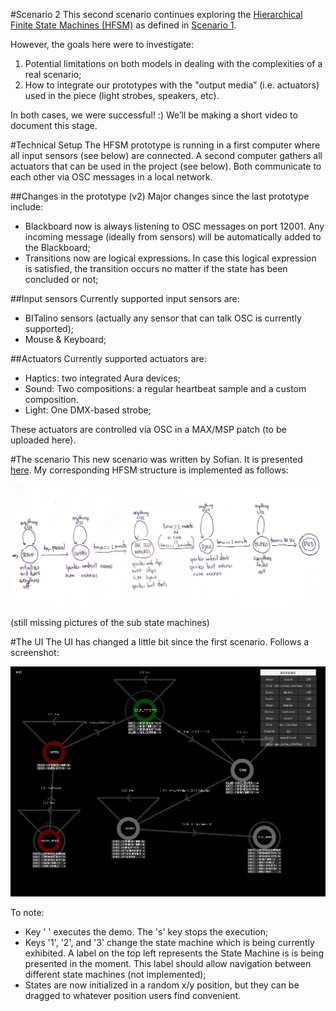 #Scenario 2
This second scenario continues exploring the [Hierarchical Finite State Machines (HFSM)](https://en.wikipedia.org/wiki/UML_state_machine#Hierarchically_nested_states) as defined in [Scenario 1](../scenario1/README.md).

However, the goals here were to investigate:

1. Potential limitations on both models in dealing with the complexities of a real scenario;
2. How to integrate our prototypes with the "output media” (i.e. actuators) used in the piece (light strobes, speakers, etc).

In both cases, we were successful! :) We’ll be making a short video to document this stage.

#Technical Setup
The HFSM prototype is running in a first computer where all input sensors (see below) are connected. A second computer gathers all actuators that can be used in the project (see below). Both communicate to each other via OSC messages in a local network.

##Changes in the prototype (v2)
Major changes since the last prototype include:
- Blackboard now is always listening to OSC messages on port 12001. Any incoming message (ideally from sensors) will be automatically added to the Blackboard;
- Transitions now are logical expressions. In case this logical expression is satisfied, the transition occurs no matter if the state has been concluded or not;

##Input sensors
Currently supported input sensors are:
- BITalino sensors (actually any sensor that can talk OSC is currently supported);
- Mouse & Keyboard;

##Actuators
Currently supported actuators are:
- Haptics: two integrated Aura devices;
- Sound: Two compositions: a regular heartbeat sample and a custom composition.
- Light: One DMX-based strobe;

These actuators are controlled via OSC in a MAX/MSP patch (to be uploaded here).

#The scenario
This new scenario was written by Sofian. It is presented [here](https://github.com/qualified-self/documents/blob/master/cue-trigger-system/Scenarios.md). My corresponding HFSM structure is implemented as follows:

![image](hfsm-scenario-2.jpeg)

(still missing pictures of the sub state machines)

#The UI
The UI has changed a little bit since the first scenario. Follows a screenshot:

![image](hfsm-screenshot-2.jpeg)

To note:

- Key ' ' executes the demo. The 's' key stops the execution;
- Keys '1', '2', and '3' change the state machine which is being currently exhibited. A label on the top left represents the State Machine is is being presented in the moment. This label should allow navigation between different state machines (not implemented);
- States are now initialized in a random x/y position, but they can be dragged to whatever position users find convenient.
